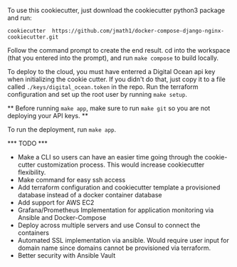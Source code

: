 To use this cookiecutter, just download the cookiecutter python3 package and run:

`cookiecutter  https://github.com/jmath1/docker-compose-django-nginx-cookiecutter.git`

Follow the command prompt to create the end result. cd into the workspace (that you entered into the prompt), and run `make compose` to build locally.

To deploy to the cloud, you must have enterred a Digital Ocean api key when initializing the cookie cutter. If you didn't do that, just copy it to a file called `./keys/digital_ocean.token` in the repo. Run the terraform configuration and set up the root user by running `make setup`.

** Before running `make app`, make sure to run `make git` so you are not deploying your API keys. **

To run the deployment, run `make app`.

*** TODO ***
* Make a CLI so users can have an easier time going through the cookie-cutter customization process. This would increase cookiecutter flexibility.
* Make command for easy ssh access
* Add terraform configuration and cookiecutter template a provisioned database instead of a docker container database
* Add support for AWS EC2
* Grafana/Prometheus Implementation for application monitoring via Ansible and Docker-Compose
* Deploy across multiple servers and use Consul to connect the containers
* Automated SSL implementation via ansible. Would require user input for domain name since domains cannot be provisioned via terraform.
* Better security with Ansible Vault